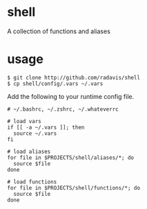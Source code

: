 # shell

A collection of functions and aliases

# usage

```
$ git clone http://github.com/radavis/shell
$ cp shell/config/.vars ~/.vars
```

Add the following to your runtime config file.

```
# ~/.bashrc, ~/.zshrc, ~/.whateverrc

# load vars
if [[ -a ~/.vars ]]; then
  source ~/.vars
fi

# load aliases
for file in $PROJECTS/shell/aliases/*; do
  source $file
done

# load functions
for file in $PROJECTS/shell/functions/*; do
  source $file
done
```
